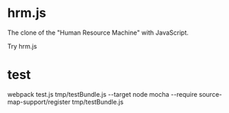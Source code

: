 # hrm.js

The clone of the "Human Resource Machine" with JavaScript.

Try hrm.js


# test
webpack test.js tmp/testBundle.js --target node
mocha --require source-map-support/register tmp/testBundle.js

